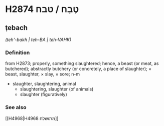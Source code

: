 # H2874 טֶבַח / טבח

## ṭebach

_(teh'-bakh | teh-BA | teh-VAHK)_

### Definition

from H2873; properly, something slaughtered; hence, a beast (or meat, as butchered); abstractly butchery (or concretely, a place of slaughter); × beast, slaughter, × slay, × sore; n-m

- slaughter, slaughtering, animal
  - slaughtering, slaughter (of animals)
  - slaughter (figuratively)

### See also

[[H4968|H4968 מתושלח]]
